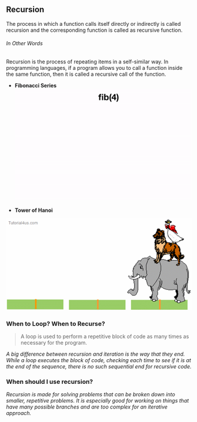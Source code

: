 ## Recursion
The process in which a function calls itself directly or indirectly is called recursion and the corresponding function is called as recursive function.

###### In Other Words
Recursion is the process of repeating items in a self-similar way. In programming languages, if a program allows you to call a function inside the same function, then it is called a recursive call of the function.

- **Fibonacci Series**
  ![image](../assets/images/recursion/recursion_fib.gif)
 
- **Tower of Hanoi**
  
![image](../assets/images/recursion/tower-of-hanoi.gif)


### When to Loop? When to Recurse?
> A loop is used to perform a repetitive block of code as many times as necessary for the program.

 _A big difference between recursion and iteration is the way that they end. While a loop executes the block of code, checking each time to see if it is at the end of the sequence, there is no such sequential end for recursive code._

### When should I use recursion?

_Recursion is made for solving problems that can be broken down into smaller, repetitive problems. It is especially good for working on things that have many possible branches and are too complex for an iterative approach._